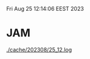 Fri Aug 25 12:14:06 EEST 2023
# JAM
<a href='./cache/202308/25_12.log'>./cache/202308/25_12.log</a>
